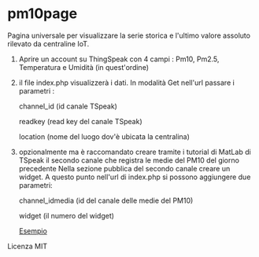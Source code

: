 # pm10page

Pagina universale per visualizzare la serie storica e l'ultimo valore assoluto rilevato da centraline IoT.

1) Aprire un account su ThingSpeak con 4 campi : Pm10, Pm2.5, Temperatura e Umidità (in quest'ordine)
2) il file index.php visualizzerà i dati. In modalità Get nell'url passare i parametri :

    channel_id (id canale TSpeak)
    
    readkey (read key del canale TSpeak)
    
    location (nome del luogo dov'è ubicata la centralina)
    
3) opzionalmente ma è raccomandato creare tramite i tutorial di MatLab di TSpeak il secondo canale che registra le medie del PM10 del giorno precedente
   Nella sezione pubblica del secondo canale creare un widget. A questo punto nell'url di index.php si possono aggiungere due parametri:
   
    channel_idmedia (id del canale delle medie del PM10)
    
    widget (il numero del widget)
    
    [Esempio](http://www.piersoft.it/pm10/?channel_id=174342&readkey=EBPJ5UHC8CWPWPSW&location=Casa%20Vacanza%20Excellence%20Matera&channel_idmedia=705275&widget=44574)
    
    
Licenza MIT

